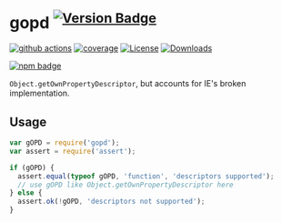 # gopd <sup>[![Version Badge][npm-version-svg]][package-url]</sup>

[![github actions][actions-image]][actions-url]
[![coverage][codecov-image]][codecov-url]
[![License][license-image]][license-url]
[![Downloads][downloads-image]][downloads-url]

[![npm badge][npm-badge-png]][package-url]

`Object.getOwnPropertyDescriptor`, but accounts for IE's broken implementation.

## Usage

```javascript
var gOPD = require('gopd');
var assert = require('assert');

if (gOPD) {
  assert.equal(typeof gOPD, 'function', 'descriptors supported');
  // use gOPD like Object.getOwnPropertyDescriptor here
} else {
  assert.ok(!gOPD, 'descriptors not supported');
}
```

[package-url]: https://npmjs.org/package/gopd
[npm-version-svg]: https://versionbadg.es/ljharb/gopd.svg
[deps-svg]: https://david-dm.org/ljharb/gopd.svg
[deps-url]: https://david-dm.org/ljharb/gopd
[dev-deps-svg]: https://david-dm.org/ljharb/gopd/dev-status.svg
[dev-deps-url]: https://david-dm.org/ljharb/gopd#info=devDependencies
[npm-badge-png]: https://nodei.co/npm/gopd.png?downloads=true&stars=true
[license-image]: https://img.shields.io/npm/l/gopd.svg
[license-url]: LICENSE
[downloads-image]: https://img.shields.io/npm/dm/gopd.svg
[downloads-url]: https://npm-stat.com/charts.html?package=gopd
[codecov-image]: https://codecov.io/gh/ljharb/gopd/branch/main/graphs/badge.svg
[codecov-url]: https://app.codecov.io/gh/ljharb/gopd/
[actions-image]: https://img.shields.io/endpoint?url=https://github-actions-badge-u3jn4tfpocch.runkit.sh/ljharb/gopd
[actions-url]: https://github.com/ljharb/gopd/actions
